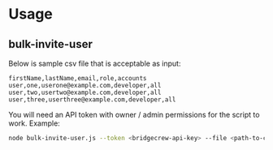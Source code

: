 # Usage

## bulk-invite-user

Below is sample csv file that is acceptable as input:

```csv
firstName,lastName,email,role,accounts
user,one,userone@example.com,developer,all
user,two,usertwo@example.com,developer,all
user,three,userthree@example.com,developer,all
```

You will need an API token with owner / admin permissions for the script to work. Example:

```sh
node bulk-invite-user.js --token <bridgecrew-api-key> --file <path-to-csv-file>
```
